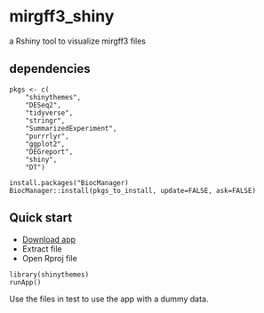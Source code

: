 # mirgff3_shiny

a Rshiny tool to visualize mirgff3 files

## dependencies

```
pkgs <- c(
    "shinythemes",
    "DESeq2",
    "tidyverse",
    "stringr",
    "SummarizedExperiment",
    "purrrlyr",
    "ggplot2",
    "DEGreport",
    "shiny",
    "DT")
    
install.packages("BiocManager)
BiocManager::install(pkgs_to_install, update=FALSE, ask=FALSE)
```

## Quick start

  * [Download app](https://github.com/miRTop/mirgff3_shiny/archive/master.zip)
  * Extract file
  * Open Rproj file

```
library(shinythemes)
runApp()
```

Use the files in test to use the app with a dummy data.
